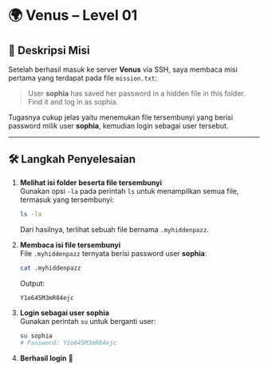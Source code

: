 # 🌍 Venus – Level 01

## 📜 Deskripsi Misi

Setelah berhasil masuk ke server **Venus** via SSH, saya membaca misi pertama yang terdapat pada file `mission.txt`:

> User **sophia** has saved her password in a hidden file in this folder. Find it and log in as sophia.

Tugasnya cukup jelas yaitu menemukan file tersembunyi yang berisi password milik user **sophia**, kemudian login sebagai user tersebut.

---

## 🛠️ Langkah Penyelesaian

1. **Melihat isi folder beserta file tersembunyi**  
   Gunakan opsi `-la` pada perintah `ls` untuk menampilkan semua file, termasuk yang tersembunyi:

   ```bash
   ls -la
   ```

   Dari hasilnya, terlihat sebuah file bernama `.myhiddenpazz`.

2. **Membaca isi file tersembunyi**  
   File `.myhiddenpazz` ternyata berisi password user **sophia**:

   ```bash
   cat .myhiddenpazz
   ```

   Output:

   ```
   Y1o645M3mR84ejc
   ```

3. **Login sebagai user sophia**  
   Gunakan perintah `su` untuk berganti user:

   ```bash
   su sophia
   # Password: Y1o645M3mR84ejc
   ```

4. **Berhasil login** 🎉
